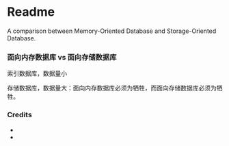 # Readme
A comparison between Memory-Oriented Database and Storage-Oriented Database.

### 面向内存数据库 vs 面向存储数据库

索引数据库，数据量小

存储数据库，数据量大：面向内存数据库必须为牺牲，而面向存储数据库必须为牺牲。

### Credits
- []()
- []()
